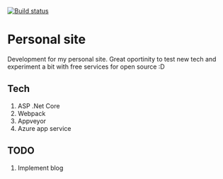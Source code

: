 [![Build status](https://ci.appveyor.com/api/projects/status/ha99kgt2cwv4i1o7?svg=true)](https://ci.appveyor.com/project/Luis-Palacios/personal-site)
# Personal site

Development for my personal site. Great oportinity to test new tech and experiment a bit with free services for open source :D

## Tech
1. ASP .Net Core
2. Webpack
3. Appveyor
4. Azure app service

## TODO
1. Implement blog
